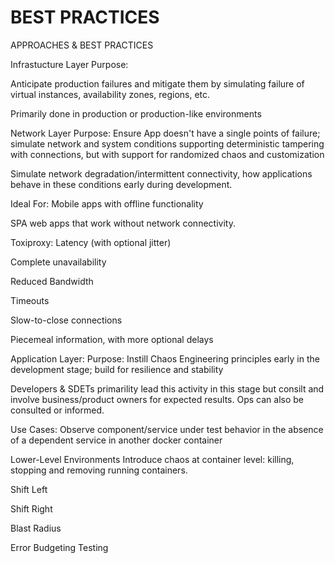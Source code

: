 
# BEST PRACTICES
APPROACHES & BEST PRACTICES

Infrastucture Layer
Purpose:

Anticipate production failures and mitigate them by simulating failure of virtual instances, availability zones, regions, etc.

Primarily done in production or production-like environments

Network Layer
Purpose:
Ensure App doesn't have a single points of failure; simulate network and system conditions supporting deterministic tampering with connections, but with support for randomized chaos and customization

Simulate network degradation/intermittent connectivity, how applications behave in these conditions early during development.

Ideal For:
Mobile apps with offline functionality

SPA web apps that work without network connectivity.

Toxiproxy:
Latency (with optional jitter)

Complete unavailability

Reduced Bandwidth

Timeouts

Slow-to-close connections

Piecemeal information, with more optional delays

Application Layer:
Purpose:
Instill Chaos Engineering principles early in the development stage; build for resilience and stability

Developers & SDETs primarility lead this activity in this stage but consilt and involve business/product owners for expected results. Ops can also be consulted or informed.

Use Cases:
Observe component/service under test behavior in the absence of a dependent service in another docker container

Lower-Level Environments
Introduce chaos at container level: killing, stopping and removing running containers.



Shift Left

Shift Right

Blast Radius

Error Budgeting Testing